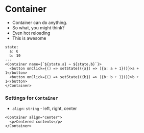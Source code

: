 # Container

- Container can do anything.
- So what, you might think?
- Even hot reloading
- This is awesome

```react
state:
  a: 0
  b: 10
---
<Container name={`${state.a} ~ ${state.b}`}>
  <button onClick={() => setState(({a}) => ({a: a + 1}))}>a + 1</button>
  <button onClick={() => setState(({b}) => ({b: b + 1}))}>b + 1</button>
</Container>
```

### Settings for `Container`

- `align`: `string` - left, right, center

```react
<Container align="center">
  <p>Centered contents</p>
</Container>
```
